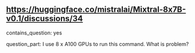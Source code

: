 ## https://huggingface.co/mistralai/Mixtral-8x7B-v0.1/discussions/34

contains_question: yes

question_part: I use 8 x A100 GPUs to run this command. What is problem?